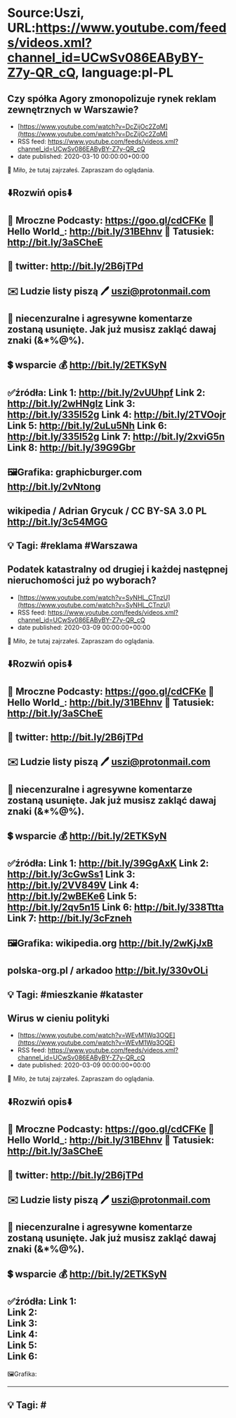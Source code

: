 # Source:Uszi, URL:https://www.youtube.com/feeds/videos.xml?channel_id=UCwSv086EAByBY-Z7y-QR_cQ, language:pl-PL

## Czy spółka Agory zmonopolizuje rynek reklam zewnętrznych w Warszawie?
 - [https://www.youtube.com/watch?v=DcZijOc2ZqM](https://www.youtube.com/watch?v=DcZijOc2ZqM)
 - RSS feed: https://www.youtube.com/feeds/videos.xml?channel_id=UCwSv086EAByBY-Z7y-QR_cQ
 - date published: 2020-03-10 00:00:00+00:00

🤪 Miło, że tutaj zajrzałeś.  Zapraszam do oglądania.

⬇️Rozwiń opis⬇️
-------------------------------------------------------------
👀 Mroczne Podcasty: https://goo.gl/cdCFKe
👀 Hello World_: http://bit.ly/31BEhnv
👀 Tatusiek: http://bit.ly/3aSCheE
-------------------------------------------------------------
👀 twitter: http://bit.ly/2B6jTPd
-------------------------------------------------------------
✉️ Ludzie listy piszą 
🖊️ uszi@protonmail.com
-------------------------------------------------------------
👺 niecenzuralne i agresywne komentarze zostaną usunięte.  Jak już musisz zakląć dawaj znaki (&*%@%).
-------------------------------------------------------------
💲 wsparcie
💰 http://bit.ly/2ETKSyN
-------------------------------------------------------------
✅źródła:
Link 1:                   http://bit.ly/2vUUhpf
Link 2:                   http://bit.ly/2wHNgIz
Link 3:                   http://bit.ly/335l52g
Link 4:                   http://bit.ly/2TVOojr
Link 5:                   http://bit.ly/2uLu5Nh
Link 6:                   http://bit.ly/335l52g
Link 7:                   http://bit.ly/2xviG5n
Link 8:                   http://bit.ly/39G9Gbr
---------------------------------------------------------------
🖼Grafika:
graphicburger.com
http://bit.ly/2vNtong
---
wikipedia / Adrian Grycuk / CC BY-SA 3.0 PL
http://bit.ly/3c54MGG
---------------------------------------------------------------
💡 Tagi: #reklama #Warszawa
---------------------------------------------------------------

## Podatek katastralny od drugiej i każdej następnej nieruchomości już po wyborach?
 - [https://www.youtube.com/watch?v=SyNHL_CTnzU](https://www.youtube.com/watch?v=SyNHL_CTnzU)
 - RSS feed: https://www.youtube.com/feeds/videos.xml?channel_id=UCwSv086EAByBY-Z7y-QR_cQ
 - date published: 2020-03-09 00:00:00+00:00

🤪 Miło, że tutaj zajrzałeś.  Zapraszam do oglądania.

⬇️Rozwiń opis⬇️
-------------------------------------------------------------
👀 Mroczne Podcasty: https://goo.gl/cdCFKe
👀 Hello World_: http://bit.ly/31BEhnv
👀 Tatusiek: http://bit.ly/3aSCheE
-------------------------------------------------------------
👀 twitter: http://bit.ly/2B6jTPd
-------------------------------------------------------------
✉️ Ludzie listy piszą 
🖊️ uszi@protonmail.com
-------------------------------------------------------------
👺 niecenzuralne i agresywne komentarze zostaną usunięte.  Jak już musisz zakląć dawaj znaki (&*%@%).
-------------------------------------------------------------
💲 wsparcie
💰 http://bit.ly/2ETKSyN
-------------------------------------------------------------
✅źródła:
Link 1:                   http://bit.ly/39GgAxK
Link 2:                   http://bit.ly/3cGwSs1
Link 3:                   http://bit.ly/2VV849V
Link 4:                   http://bit.ly/2wBEKe6
Link 5:                   http://bit.ly/2qv5n15
Link 6:                   http://bit.ly/338Ttta
Link 7:                   http://bit.ly/3cFzneh
---------------------------------------------------------------
🖼Grafika:
wikipedia.org
http://bit.ly/2wKjJxB
---
polska-org.pl /  arkadoo
http://bit.ly/330vOLi
---------------------------------------------------------------
💡 Tagi: #mieszkanie #kataster
---------------------------------------------------------------

## Wirus w cieniu polityki
 - [https://www.youtube.com/watch?v=WEvM1Wq3OQE](https://www.youtube.com/watch?v=WEvM1Wq3OQE)
 - RSS feed: https://www.youtube.com/feeds/videos.xml?channel_id=UCwSv086EAByBY-Z7y-QR_cQ
 - date published: 2020-03-09 00:00:00+00:00

🤪 Miło, że tutaj zajrzałeś.  Zapraszam do oglądania.

⬇️Rozwiń opis⬇️
-------------------------------------------------------------
👀 Mroczne Podcasty: https://goo.gl/cdCFKe
👀 Hello World_: http://bit.ly/31BEhnv
👀 Tatusiek: http://bit.ly/3aSCheE
-------------------------------------------------------------
👀 twitter: http://bit.ly/2B6jTPd
-------------------------------------------------------------
✉️ Ludzie listy piszą 
🖊️ uszi@protonmail.com
-------------------------------------------------------------
👺 niecenzuralne i agresywne komentarze zostaną usunięte.  Jak już musisz zakląć dawaj znaki (&*%@%).
-------------------------------------------------------------
💲 wsparcie
💰 http://bit.ly/2ETKSyN
-------------------------------------------------------------
✅źródła:
Link 1:                   
Link 2:                   
Link 3:                   
Link 4:                   
Link 5:                   
Link 6:                   
---------------------------------------------------------------
🖼Grafika:

---------------------------------------------------------------
💡 Tagi: #
---------------------------------------------------------------

